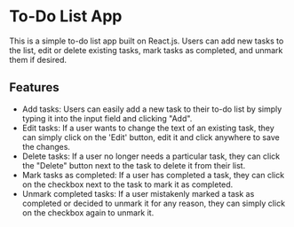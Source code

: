 # To-Do List App

This is a simple to-do list app built on React.js. Users can add new tasks to the list, edit or delete existing tasks, mark tasks as completed, and unmark them if desired. 

## Features

- Add tasks: Users can easily add a new task to their to-do list by simply typing it into the input field and clicking "Add".
- Edit tasks:  If a user wants to change the text of an existing task, they can simply click on the 'Edit' button, edit it and click anywhere to save the changes.
- Delete tasks: If a user no longer needs a particular task, they can click the "Delete" button next to the task to delete it from their list.
- Mark tasks as completed: If a user has completed a task, they can click on the checkbox next to the task to mark it as completed.
- Unmark completed tasks: If a user mistakenly marked a task as completed or decided to unmark it for any reason, they can simply click on the checkbox again to unmark it.